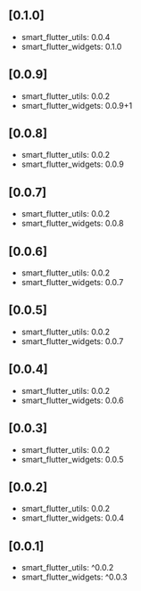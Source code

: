 ## [0.1.0]

* smart_flutter_utils: 0.0.4
* smart_flutter_widgets: 0.1.0

## [0.0.9]

* smart_flutter_utils: 0.0.2
* smart_flutter_widgets: 0.0.9+1

## [0.0.8]

* smart_flutter_utils: 0.0.2
* smart_flutter_widgets: 0.0.9

## [0.0.7]

* smart_flutter_utils: 0.0.2
* smart_flutter_widgets: 0.0.8

## [0.0.6]

* smart_flutter_utils: 0.0.2
* smart_flutter_widgets: 0.0.7

## [0.0.5]

* smart_flutter_utils: 0.0.2
* smart_flutter_widgets: 0.0.7

## [0.0.4]

* smart_flutter_utils: 0.0.2
* smart_flutter_widgets: 0.0.6

## [0.0.3]

* smart_flutter_utils: 0.0.2
* smart_flutter_widgets: 0.0.5

## [0.0.2]

* smart_flutter_utils: 0.0.2
* smart_flutter_widgets: 0.0.4

## [0.0.1]

* smart_flutter_utils: ^0.0.2
* smart_flutter_widgets: ^0.0.3
